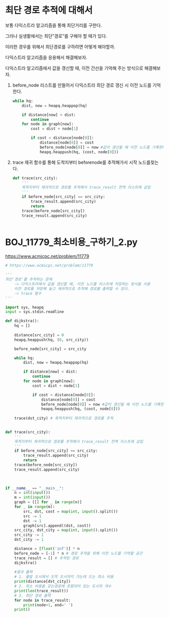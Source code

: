 # 최단 경로 추적에 대해서

보통 다익스트라 알고리즘을 통해 최단거리를 구한다.

그러나 실생활에서는 최단”경로”를 구해야 할 때가 있다.

이러한 경우를 위해서 최단경로를 구하려면 어떻게 해야할까.

다익스트라 알고리즘을 응용해서 해결해보자.

다익스트라 알고리즘에서 값을 갱신할 때, 이전 간선을 기억해 주는 방식으로 해결해보자.

1. before_node 리스트를 만들어서 다익스트라 최단 경로 갱신 시 이전 노드를 기억한다.
    
    ```python
    while hq:
        dist, now = heapq.heappop(hq)
    
        if distance[now] < dist:
            continue
        for node in graph[now]:
            cost = dist + node[1]
    
            if cost < distance[node[0]]:
                distance[node[0]] = cost
                before_node[node[0]] = now #값이 갱신될 때 이전 노드를 기록한다.
                heapq.heappush(hq, (cost, node[0]))
    
    ```
    
2. trace 재귀 함수를 통해 도착지부터 beforenode를 추적해가서 시작 노드를찾는다.
    
    ```python
    def trace(src_city):
        '''
        목적지부터 재귀적으로 경로를 추적해서 trace_result 전역 리스트에 삽입
        '''
        if before_node[src_city] == src_city:
            trace_result.append(src_city)
            return
        trace(before_node[src_city])
        trace_result.append(src_city)
        
    ```
    

# BOJ_11779_최소비용_구하기_2.py

https://www.acmicpc.net/problem/11779

```python
# https://www.acmicpc.net/problem/11779

'''
최단'경로'를 추적하는 문제
    -> 다익스트라에서 값을 갱신할 때, 이전 노드를 리스트에 저장하는 방식을 사용
    이전 경로를 저장해 놓고 재귀적으로 추적해 경로를 출력할 수 있다.
    -> trace 함수
'''

import sys, heapq
input = sys.stdin.readline

def dijkstra():
    hq = []
    
    distance[src_city] = 0
    heapq.heappush(hq, (0, src_city))

    before_node[src_city] = src_city

    while hq:
        dist, now = heapq.heappop(hq)

        if distance[now] < dist:
            continue
        for node in graph[now]:
            cost = dist + node[1]

            if cost < distance[node[0]]:
                distance[node[0]] = cost
                before_node[node[0]] = now #값이 갱신될 때 이전 노드를 기록한다.
                heapq.heappush(hq, (cost, node[0]))
    
    trace(dst_city) # 목적지부터 재귀적으로 경로를 추적

    
def trace(src_city):
    '''
    목적지부터 재귀적으로 경로를 추적해서 trace_result 전역 리스트에 삽입
    '''
    if before_node[src_city] == src_city:
        trace_result.append(src_city)
        return
    trace(before_node[src_city])
    trace_result.append(src_city)
    
    

if __name__ == "__main__":
    n = int(input())
    m = int(input())
    graph = [[] for _ in range(n)]
    for _ in range(m):
        src, dst, cost = map(int, input().split())
        src -= 1
        dst -= 1
        graph[src].append((dst, cost))
    src_city, dst_city = map(int, input().split())
    src_city -= 1
    dst_city -= 1

    distance = [float('inf')] * n
    before_node = [-1] * n # 경로 추적을 위해 이전 노드를 기억할 공간
    trace_result = [] # 추적된 경로
    dijkstra()
    
    #결과 출력
    # 1. 출발 도시에서 도착 도시까지 가는데 드는 최소 비용
    print(distance[dst_city])
    # 2. 최소 비용을 갖는경로에 포함되어 있는 도시의 개수
    print(len(trace_result))
    # 3. 최단 경로 출력
    for node in trace_result:
        print(node+1, end=' ')
    print()
```